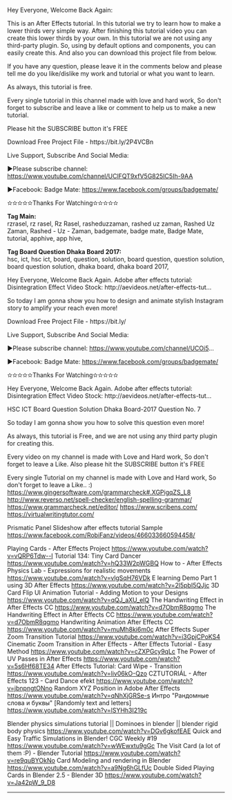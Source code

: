 
<p>
Hey Everyone, Welcome Back Again:

This is an After Effects tutorial. In this tutorial we try to learn how to make a lower thirds very simple way. After finishing this tutorial video you can create this lower thirds by your own. In this tutorial we are not using any third-party plugin. So, using by default options and components, you can easily create this. And also you can download this project file from below.


If you have any question, please leave it in the comments below and please tell me do you like/dislike my work and tutorial or what you want to learn.


As always, this tutorial is free.


Every single tutorial in this channel made with love and hard work, So don't forget to subscribe and leave a like or comment to help us to make a new tutorial.


Please hit the SUBSCRIBE button it's FREE
</p>
<p>
Download Free Project File - https://bit.ly/2P4VCBn
</p>
<p>
Live Support, Subscribe And Social Media:

▶Please subscribe channel: https://www.youtube.com/channel/UClFQT9xfV5G825IC5Ih-9AA

▶Facebook: Badge Mate: https://www.facebook.com/groups/badgemate/

✫✫✫✫✫Thanks For Watching✫✫✫✫✫
</p>



<b>Tag Main:</b>
<br />
rzrasel,
rz rasel,
Rz Rasel,
rasheduzzaman,
rashed uz zaman,
Rashed Uz Zaman,
Rashed - Uz - Zaman,
badgemate,
badge mate,
Badge Mate,
tutorial,
apphive,
app hive,

<b>Tag Board Question Dhaka Board 2017:</b>
<br />
hsc,
ict,
hsc ict,
board,
question,
solution,
board question,
question solution,
board question solution,
dhaka board,
dhaka board 2017,



<p>
Hey Everyone, Welcome Back Again.
Adobe after effects tutorial: Disintegration Effect Video Stock: http://aevideos.net/after-effects-tut...

So today I am gonna show you how to design and animate stylish Instagram story to amplify your reach even more!
</p>
<p>
Download Free Project File - https://bit.ly/
</p>
<p>
Live Support, Subscribe And Social Media:

▶Please subscribe channel: https://www.youtube.com/channel/UCOi5...

▶Facebook: Badge Mate: https://www.facebook.com/groups/badgemate/

✫✫✫✫✫Thanks For Watching✫✫✫✫✫
</p>




<p>
Hey Everyone, Welcome Back Again.
Adobe after effects tutorial: Disintegration Effect Video Stock: http://aevideos.net/after-effects-tut...

HSC ICT Board Question Solution Dhaka Board-2017 Question No. 7

So today I am gonna show you how to solve this question even more!

As always, this tutorial is Free, and we are not using any third party plugin for creating this. 

Every video on my channel is made with Love and Hard work, So don't forget to leave a Like. Also please hit the SUBSCRIBE button it's FREE

Every single Tutorial on my channel is made with Love and Hard work, So don't forget to leave a Like.. :)
https://www.gingersoftware.com/grammarcheck#.XGPigqZS_L8
http://www.reverso.net/spell-checker/english-spelling-grammar/
https://www.grammarcheck.net/editor/
https://www.scribens.com/
https://virtualwritingtutor.com/
</p>

Prismatic Panel Slideshow after effects tutorial
Sample
https://www.facebook.com/RobiFanz/videos/466033660594458/

Playing Cards - After Effects Project
https://www.youtube.com/watch?v=vQRP6Tdw--I
Tutorial 134: Tiny Card Dancer
https://www.youtube.com/watch?v=hQ33W2pWGBQ
How to - After Effects Physics Lab - Expressions for realistic movements
https://www.youtube.com/watch?v=vlgSqH76VDk
E learning Demo Part 1 using 3D After Effects
https://www.youtube.com/watch?v=2l5pbI5QJjc
3D Card Flip UI Animation Tutorial - Adding Motion to your Designs
https://www.youtube.com/watch?v=qQJ_aXU_elQ
The Handwriting Effect in After Effects CC
https://www.youtube.com/watch?v=d7ObmR8qgmo
The Handwriting Effect in After Effects CC
https://www.youtube.com/watch?v=d7ObmR8qgmo
Handwriting Animation After Effects CC
https://www.youtube.com/watch?v=muMh8ki6m0c
After Effects Super Zoom Transition Tutorial
https://www.youtube.com/watch?v=i3GpjCPoKS4
Cinematic Zoom Transition in After Effects - After Effects Tutorial - Easy Method
https://www.youtube.com/watch?v=cZXPGcy9qLc
The Power of UV Passes in After Effects
https://www.youtube.com/watch?v=5s6Hf68TE34
After Effects Tutorial: Card Wipe - Transition
https://www.youtube.com/watch?v=liv06kO-Qzo
CZTUTORIÁL - After Effects 123 - Card Dance efekt
https://www.youtube.com/watch?v=jbnpngtONno
Random XYZ Position in Adobe After Effects
https://www.youtube.com/watch?v=qNhXjGRSe-s
Интро "Рандомные слова и буквы" [Randomly text and letters]
https://www.youtube.com/watch?v=lSYHh3I219c




Blender physics simulations tutorial || Dominoes in blender || blender rigid body physics
https://www.youtube.com/watch?v=DGv6gkofEAE
Quick and Easy Traffic Simulations in Blender! CGC Weekly #19
https://www.youtube.com/watch?v=wWEwxtu9gGc
The Visit Card (a lot of them :P) - Blender Tutorial
https://www.youtube.com/watch?v=re9quBYOkNo
Card Modeling and rendering in Blender
https://www.youtube.com/watch?v=a9Ng6hGLfUc
Double Sided Playing Cards in Blender 2.5 - Blender 3D
https://www.youtube.com/watch?v=Ja42pW_9_D8











---